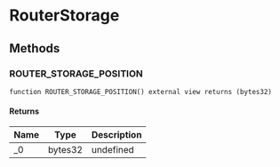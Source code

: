 # RouterStorage









## Methods

### ROUTER_STORAGE_POSITION

```solidity
function ROUTER_STORAGE_POSITION() external view returns (bytes32)
```






#### Returns

| Name | Type | Description |
|---|---|---|
| _0 | bytes32 | undefined |




